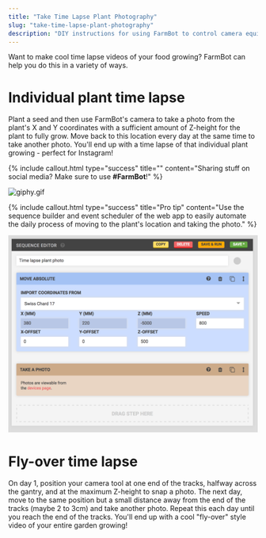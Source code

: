 ```yaml
---
title: "Take Time Lapse Plant Photography"
slug: "take-time-lapse-plant-photography"
description: "DIY instructions for using FarmBot to control camera equipment for time lapse photography of your plants growing"
---
```


Want to make cool time lapse videos of your food growing? FarmBot can help you do this in a variety of ways.

# Individual plant time lapse

Plant a seed and then use FarmBot's camera to take a photo from the plant's X and Y coordinates with a sufficient amount of Z-height for the plant to fully grow. Move back to this location every day at the same time to take another photo. You'll end up with a time lapse of that individual plant growing - perfect for Instagram!

{%
include callout.html
type="success"
title=""
content="Sharing stuff on social media? Make sure to use **#FarmBot**!"
%}



![giphy.gif](_images/giphy.gif)



{%
include callout.html
type="success"
title="Pro tip"
content="Use the sequence builder and event scheduler of the web app to easily automate the daily process of moving to the plant's location and taking the photo."
%}



![Screen Shot 2017-02-14 at 10.27.19 AM.png](_images/Screen_Shot_2017-02-14_at_10.27.19_AM.png)



# Fly-over time lapse

On day 1, position your camera tool at one end of the tracks, halfway across the gantry, and at the maximum Z-height to snap a photo. The next day, move to the same position but a small distance away from the end of the tracks (maybe 2 to 3cm) and take another photo. Repeat this each day until you reach the end of the tracks. You'll end up with a cool "fly-over" style video of your entire garden growing!
